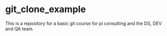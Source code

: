 # git_clone_example
This is a repository for a basic git course for pi consulting
and the DS, DEV and QA team.